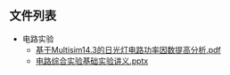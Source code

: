 

## 文件列表

- 电路实验
    - [基于Multisim14.3的日光灯电路功率因数提高分析.pdf](https://github.com/NjustLib/NjustDocs/blob/main/%E7%94%B5%E8%B7%AF%E5%AE%9E%E9%AA%8C/%E5%9F%BA%E4%BA%8EMultisim14.3%E7%9A%84%E6%97%A5%E5%85%89%E7%81%AF%E7%94%B5%E8%B7%AF%E5%8A%9F%E7%8E%87%E5%9B%A0%E6%95%B0%E6%8F%90%E9%AB%98%E5%88%86%E6%9E%90.pdf)
    - [电路综合实验基础实验讲义.pptx](https://github.com/NjustLib/NjustDocs/blob/main/%E7%94%B5%E8%B7%AF%E5%AE%9E%E9%AA%8C/%E7%94%B5%E8%B7%AF%E7%BB%BC%E5%90%88%E5%AE%9E%E9%AA%8C%E5%9F%BA%E7%A1%80%E5%AE%9E%E9%AA%8C%E8%AE%B2%E4%B9%89.pptx)
